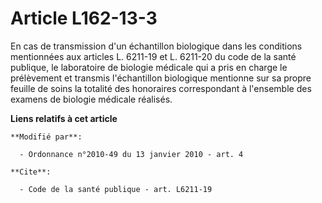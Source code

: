 # Article L162-13-3

En cas de transmission d'un échantillon biologique dans les conditions mentionnées aux articles L. 6211-19 et L. 6211-20 du
code de la santé publique, le laboratoire de biologie médicale qui a pris en charge le prélèvement et transmis l'échantillon
biologique mentionne sur sa propre feuille de soins la totalité des honoraires correspondant à l'ensemble des examens de
biologie médicale réalisés.

**Liens relatifs à cet article**

	**Modifié par**:

	  - Ordonnance n°2010-49 du 13 janvier 2010 - art. 4

	**Cite**:

	  - Code de la santé publique - art. L6211-19
